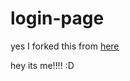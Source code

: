# login-page

yes I forked this from [here](https://github.com/astruzCD/login-page)

hey its me!!!! :D
